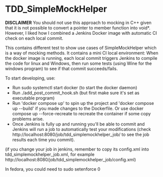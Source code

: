 # TDD_SimpleMockHelper

**DISCLAIMER**
You should not use this approach to mocking in C++ given that it is not possible to convert a pointer to member function into void*. However, I liked how I combined a Jenkins Docker image with automatic CI check on each local commit.

This contains different test to show use cases of SimpleMockHelper which is a way of mocking methods.
It contains a mini CI local environment: When the docker image is running, each local commit triggers Jenkins to compile the code for linux and Windows, then run some tests (using Wine for the windows program) to see if that commit succeeds/fails.

To start developing, use:

- Run sudo systemctl start docker (to start the docker daemon)
- Run ./add_post_commit_hook.sh (but first make sure it's set as executable program)
- Run 'docker compose up' to spin up the project and 'docker compose up --build' if you made changes to the Dockerfile. Or use docker compose up --force-recreate to recreate the container if some copy problems arise.
- Once Jenkins is fully up and running you'll be able to commit and Jenkins will run a job to automatically test your modifications (check http://localhost:8080/job/tdd_simplemockhelper_job/ to see the job results each time you commit).

(if you change your job in jenkins, remember to copy its config.xml into tdd_simplemockhelper_job.xml, for example http://localhost:8080/job/tdd_simplemockhelper_job/config.xml)

In fedora, you could need to
sudo setenforce 0
